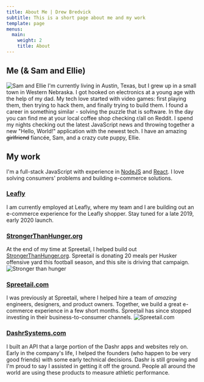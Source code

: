 ```yaml
---
title: About Me | Drew Bredvick
subtitle: This is a short page about me and my work
template: page
menus:
  main:
    weight: 2
    title: About
---
```


## Me (& Sam and Ellie)
![Sam and Ellie](/images/SamAndEllie.JPG "Sam and Ellie")
I'm currently living in Austin, Texas, but I grew up in a small town in Western Nebraska. I got hooked on electronics at a young age with the help of my dad. My tech love started with video games: first playing them, then trying to hack them, and finally trying to build them. I found a career in something similar - solving the puzzle that is software. In the day you can find me at your local coffee shop checking r/all on Reddit. I spend my nights checking out the latest JavaScript news and throwing together a new "Hello, World!" application with the newest tech. I have an amazing ~~girlfriend~~ fiancée, Sam, and a crazy cute puppy, Ellie.

## My work
I'm a full-stack JavaScript with experience in [NodeJS](https://nodejs.org/) and [React](https://reactjs.org). I love solving consumers' problems and building e-commerce solutions. 

### [Leafly](https://www.leafly.com)
I am currently employed at Leafly, where my team and I are building out an e-commerce experience for the Leafly shopper. Stay tuned for a late 2019, early 2020 launch.

### [StrongerThanHunger.org](https://strongerthanhunger.org)
At the end of my time at Spreetail, I helped build out [StrongerThanHunger.org](https://strongerthanhunger.org). Spreetail is donating 20 meals per Husker offensive yard this football season, and this site is driving that campaign.
![Stronger than hunger](/images/stronger-than-hunger.png "Stronger Than Hunger")

### [Spreetail.com](https://www.spreetail.com)
I was previously at Spreetail, where I helped hire a team of <i>amazing</i> engineers, designers, and product owners. Together, we build a great e-commerce experience in a few short months. Spreetail has since stopped investing in their business-to-consumer channels.
![Spreetail.com](/images/spreetail.png "Spreetail.com")

### [DashrSystems.com](https://www.dashrsystems.com)
I built an API that a large portion of the Dashr apps and websites rely on. Early in the company's life, I helped the founders (who happen to be very good friends) with some early technical decisions. Dashr is still growing and I'm proud to say I assisted in getting it off the ground. People all around the world are using these products to measure athletic performance.

